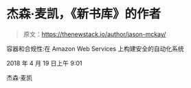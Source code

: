 # 杰森·麦凯，《新书库》的作者

> 原文：<https://thenewstack.io/author/jason-mckay/>

容器和合规性:在 Amazon Web Services 上构建安全的自动化系统

2018 年 4 月 19 日上午 9:01

杰森·麦凯